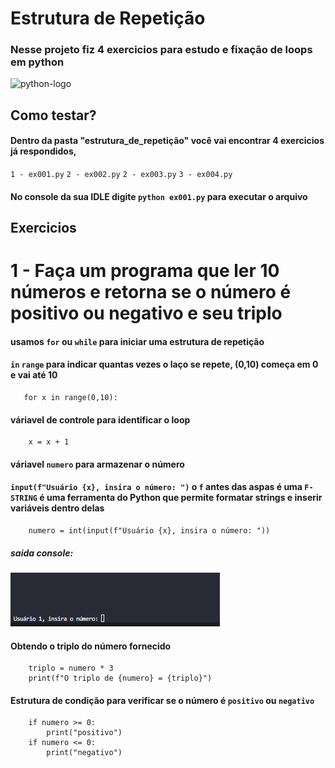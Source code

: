 # Estrutura de Repetição 
### Nesse projeto fiz 4 exercicios para estudo e fixação de loops em python
![python-logo](https://encrypted-tbn0.gstatic.com/images?q=tbn:ANd9GcQUnEVz-jev6MNWhSixdb49bIfRHZreT_KzBA&s)
## Como testar?
#### Dentro da pasta "estrutura_de_repetição" você vai encontrar 4 exercicios já respondidos,
`1 - ex001.py`
`2 - ex002.py`
`2 - ex003.py`
`3 - ex004.py`
#### No console da sua IDLE digite `python ex001.py` para executar o arquivo
## Exercicios
# 1 - Faça um programa que ler 10 números e retorna se o número é positivo ou negativo e seu triplo
#### usamos `for` ou `while` para iniciar uma estrutura de repetição
#### `in` `range`  para indicar quantas vezes o laço se repete, (0,10) começa em 0 e vai até 10
```
   for x in range(0,10):
```
#### váriavel de controle para identificar o loop
```
    x = x + 1 
```
#### váriavel `numero` para armazenar o número
#### `input(f"Usuário {x}, insira o número: ")` o `f` antes das aspas é uma `F-STRING` é uma ferramenta do Python que permite formatar strings e inserir variáveis dentro delas

```
    numero = int(input(f"Usuário {x}, insira o número: ")) 
```
##### saida console:
![saida_console](/readme_images/console_out.png)
#### Obtendo o triplo do número fornecido
```
    triplo = numero * 3
    print(f"O triplo de {numero} = {triplo}")
```
#### Estrutura de condição para verificar se o número é `positivo` ou `negativo`
```    
    if numero >= 0:
        print("positivo")
    if numero <= 0: 
        print("negativo")  
```

